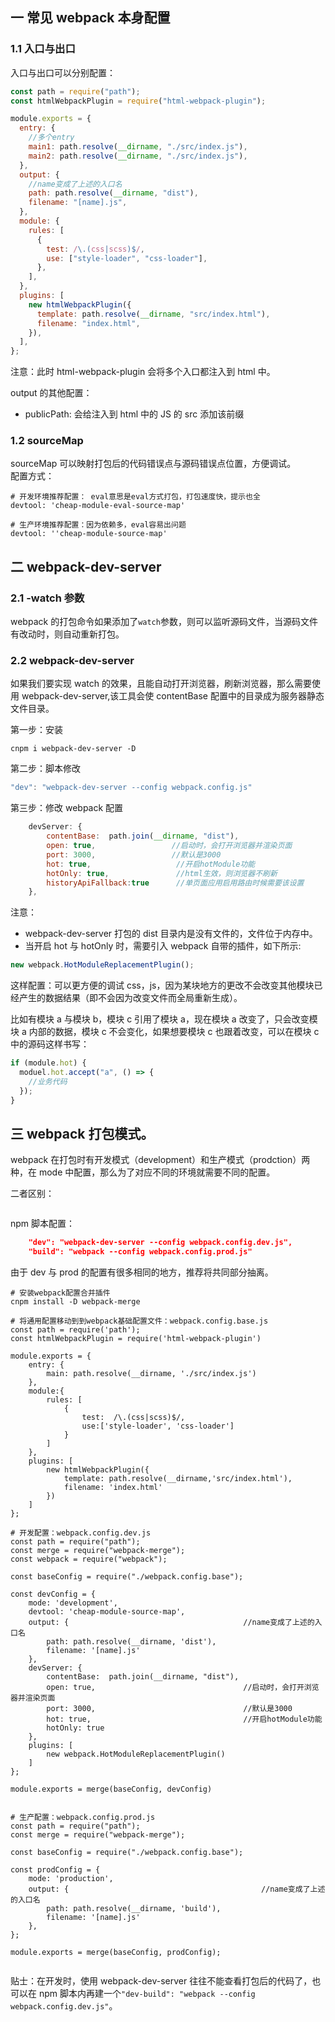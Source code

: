 ## 一 常见 webpack 本身配置

### 1.1 入口与出口

入口与出口可以分别配置：

```js
const path = require("path");
const htmlWebpackPlugin = require("html-webpack-plugin");

module.exports = {
  entry: {
    //多个entry
    main1: path.resolve(__dirname, "./src/index.js"),
    main2: path.resolve(__dirname, "./src/index.js"),
  },
  output: {
    //name变成了上述的入口名
    path: path.resolve(__dirname, "dist"),
    filename: "[name].js",
  },
  module: {
    rules: [
      {
        test: /\.(css|scss)$/,
        use: ["style-loader", "css-loader"],
      },
    ],
  },
  plugins: [
    new htmlWebpackPlugin({
      template: path.resolve(__dirname, "src/index.html"),
      filename: "index.html",
    }),
  ],
};
```

注意：此时 html-webpack-plugin 会将多个入口都注入到 html 中。

output 的其他配置：

- publicPath: 会给注入到 html 中的 JS 的 src 添加该前缀

### 1.2 sourceMap

sourceMap 可以映射打包后的代码错误点与源码错误点位置，方便调试。  
配置方式：

```
# 开发环境推荐配置： eval意思是eval方式打包，打包速度快，提示也全
devtool: 'cheap-module-eval-source-map'

# 生产环境推荐配置：因为依赖多，eval容易出问题
devtool: ''cheap-module-source-map'
```

## 二 webpack-dev-server

### 2.1 -watch 参数

webpack 的打包命令如果添加了`watch`参数，则可以监听源码文件，当源码文件有改动时，则自动重新打包。

### 2.2 webpack-dev-server

如果我们要实现 watch 的效果，且能自动打开浏览器，刷新浏览器，那么需要使用 webpack-dev-server,该工具会使 contentBase 配置中的目录成为服务器静态文件目录。

第一步：安装

```
cnpm i webpack-dev-server -D
```

第二步：脚本修改

```js
"dev": "webpack-dev-server --config webpack.config.js"
```

第三步：修改 webpack 配置

```js
    devServer: {
        contentBase:  path.join(__dirname, "dist"),
        open: true,                 //启动时，会打开浏览器并渲染页面
        port: 3000,                 //默认是3000
        hot: true,                   //开启hotModule功能
        hotOnly: true,               //html生效，则浏览器不刷新
        historyApiFallback:true      //单页面应用启用路由时候需要该设置
    },
```

注意：

- webpack-dev-server 打包的 dist 目录内是没有文件的，文件位于内存中。
- 当开启 hot 与 hotOnly 时，需要引入 webpack 自带的插件，如下所示:

```js
new webpack.HotModuleReplacementPlugin();
```

这样配置：可以更方便的调试 css，js，因为某块地方的更改不会改变其他模块已经产生的数据结果（即不会因为改变文件而全局重新生成）。

比如有模块 a 与模块 b，模块 c 引用了模块 a，现在模块 a 改变了，只会改变模块 a 内部的数据，模块 c 不会变化，如果想要模块 c 也跟着改变，可以在模块 c 中的源码这样书写：

```js
if (module.hot) {
  moduel.hot.accept("a", () => {
    //业务代码
  });
}
```

## 三 webpack 打包模式。

webpack 在打包时有开发模式（development）和生产模式（prodction）两种，在 mode 中配置，那么为了对应不同的环境就需要不同的配置。

二者区别：

```

```

npm 脚本配置：

```json
    "dev": "webpack-dev-server --config webpack.config.dev.js",
    "build": "webpack --config webpack.config.prod.js"
```

由于 dev 与 prod 的配置有很多相同的地方，推荐将共同部分抽离。

```
# 安装webpack配置合并插件
cnpm install -D webpack-merge

# 将通用配置移动到到webpack基础配置文件：webpack.config.base.js
const path = require('path');
const htmlWebpackPlugin = require('html-webpack-plugin')

module.exports = {
	entry: {
        main: path.resolve(__dirname, './src/index.js')
    },
    module:{
        rules: [
            {
                test:  /\.(css|scss)$/,
                use:['style-loader', 'css-loader']
            }
        ]
    },
    plugins: [
        new htmlWebpackPlugin({
            template: path.resolve(__dirname,'src/index.html'),
            filename: 'index.html'
        })
    ]
};

# 开发配置：webpack.config.dev.js
const path = require("path");
const merge = require("webpack-merge");
const webpack = require("webpack");

const baseConfig = require("./webpack.config.base");

const devConfig = {
    mode: 'development',
    devtool: 'cheap-module-source-map',
    output: {                                       //name变成了上述的入口名
		path: path.resolve(__dirname, 'dist'),
		filename: '[name].js'
    },
    devServer: {
        contentBase:  path.join(__dirname, "dist"),
        open: true,                                 //启动时，会打开浏览器并渲染页面
        port: 3000,                                 //默认是3000
        hot: true,                                  //开启hotModule功能
        hotOnly: true
    },
    plugins: [
        new webpack.HotModuleReplacementPlugin()
    ]
};

module.exports = merge(baseConfig, devConfig)


# 生产配置：webpack.config.prod.js
const path = require("path");
const merge = require("webpack-merge");

const baseConfig = require("./webpack.config.base");

const prodConfig = {
    mode: 'production',
    output: {                                           //name变成了上述的入口名
		path: path.resolve(__dirname, 'build'),
		filename: '[name].js'
    },
};

module.exports = merge(baseConfig, prodConfig);


```

贴士：在开发时，使用 webpack-dev-server 往往不能查看打包后的代码了，也可以在 npm 脚本内再建一个`"dev-build": "webpack --config webpack.config.dev.js"`。
